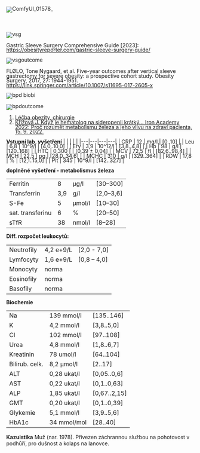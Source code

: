 <div class="w3-row">
<div class="w3-half">
<bdl-tabs idlist="obr1,obr2,obr4,biochemie,reference" titlelist="case report,gastrectomy,biliopancreatic d.,biochemie,reference"></bdl-tabs>
<div id="obr1" style="line-height:0.9">

![ComfyUI_01578_](ComfyUI_01578_.png)

</div>
<div id="obr2" style="line-height:0.9">

<div class="w3-row">
<div class="w3-third">

&nbsp;<br/>
&nbsp;<br/>
&nbsp;<br/>
![vsg](vsg.png)

Gastric Sleeve Surgery Comprehensive Guide [2023]: https://obesityreporter.com/gastric-sleeve-surgery-guide/

</div>
<div class="w3-twothird">

 ![vsgoutcome](vsgoutcome.png)
 
 FLØLO, Tone Nygaard, et al. Five-year outcomes after vertical sleeve gastrectomy for severe obesity: a prospective cohort study. Obesity Surgery, 2017, 27: 1944-1951.
 https://link.springer.com/article/10.1007/s11695-017-2605-x 
</div>
</div>

</div>
<div id="obr4" style="line-height:0.9">

<div class="w3-row">
<div class="w3-third">

![bpd](bpd.png)
biobi
</div>
<div class="w3-twothird">

![bpdoutcome](bpdoutcome.png)

</div>
</div>
</div>
<div id="reference" style="line-height:0.9">

1. [Léčba obezity, chirurgie](https://www.nzip.cz/clanek/735-lecba-obezity-chirurgie)
2. [Křížová J. Když je hematolog na sideropenii krátký... Iron Academy 2022: Proč rozumět metabolismu železa a jeho vlivu na zdraví pacienta, 15. 9. 2022.](https://www.prolekare.cz/zaznamy-z-kongresu/iron-academy-2022-jak-podle-aktualnich-poznatku-postupovat-pri-diagnostice-a-lecbe-deficitu-zeleza-a-co-znamena-pri-srdecnim-selhani-132595/zvladne-fcm-deficit-zeleza-po-bariatricke-operaci-kazuistika)


</div>
<div id="biochemie">
<div class="w3-half">
<div class="w3-sand w3-large w3-padding w3-margin" style="line-height:0.9">

**Vstupní lab. vyšetření**
| | | | |
|---|---|---|---|
| CRP | 12 | mg/l | [0..10] |
| Leu | 6,8 | 10^9/l | [4,0..10,0] |
| Ery | 3,9 | 10^12/l | [3,8..4,8] |
| Hb | 98 | g/l | [120..168] |
| HTC | 0,300 | | [0,39 ± 0,04] |
| MCV | 72,5 | fl | [82,6..98,4] |
| MCH | 22,5 | pg | [28,0..34,6] |
| MCHC | 310 | g/l | [329..364] |
| RDW | 17,8 | % | [12,1..15,0] |
| Plt | 345 | 10^9/l | [142..327] |

**doplněné vyšetření - metabolismus železa**

|||| |
|--------|---------|----------|---------------------|
| Ferritin | 8 | μg/l | [30–300]|
| Transferrin | 3,9 | g/l | [2,0–3,6] |
| S-Fe | 5 | μmol/l | [10–30] |
| sat. transferinu | 6| % | [20–50] |
| sTfR | 38 | nmol/l | [8–28] |

</div>
</div>
<div class="w3-half">
<div class="w3-sand w3-large w3-padding w3-margin" style="line-height:0.9">

**Diff. rozpočet leukocytů:**

| | | |
|----|------------|------------|
| Neutrofily | 4,2 e+9/L | [2,0 - 7,0] |
| Lymfocyty | 1,6 e+9/L | [0,8 – 4,0] |
| Monocyty | norma | |
| Eosinofily | norma | |
| Basofily | norma | |

**Biochemie**

| | | |
|----|------------|------------|
| Na | 139 mmol/l | [135..146] |
| K | 4,2 mmol/l | [3,8..5,0] |
| Cl | 102 mmol/l | [97..108] |
| Urea | 4,8 mmol/l | [1,8..6,7] |
| Kreatinin | 78 umol/l | [64..104] |
| Bilirub. celk. | 8,2 μmol/l | [2..17] |
| ALT | 0,28 ukat/l | [0,05..0,6] |
| AST | 0,22 ukat/l | [0,1..0,63] |
| ALP | 1,85 ukat/l | [0,67..2,15] |
| GMT | 0,20 ukat/l | [0,1..0,39] |
| Glykemie | 5,1 mmol/l | [3,9..5,6] |
| HbA1c | 34 mmol/mol | [28..40] |
</div>
</div>
</div>



</div>
<div class="w3-half">
<div class="w3-sand">

**Kazuistika** Muž (nar. 1978). Přivezen záchrannou službou na pohotovost v podhůří, pro dušnost a kolaps na lanovce.</div>

<bdl-quizx id="qik.1" type="choice" question="K.1 Zaškrtněte, které životní funkce provedete během úvodního vyšetření, jehož výsledek máte ihned k dispozici." 
answers="A. <b>srdeční tep</b>. Poslechem stetoskopem nebo pohmatem|B. <b>vyšetření krevního obrazu</b> z žilní nebo kapilární krve |C. <b>dechová frekvence</b>. |D. <b>vyšetření biochemie krve</b> z žilní krve|E. <b>krevní tlak</b> manometrem. |F. <b>saturace O2</b>. pulzním oxymetrem|G. <b>ASTRUP</b> vyšetření krevních plynů z žilní nebo arteriální krve" correctoptions="true|false|true|false|true|true|false" 
           explanations="ano|ne|ano|ne|ano|ano|ne" 
           buttontitle="zkontrolovat odpověď"></bdl-quizx>
<bdl-quizx id="qik.2" type="choice2" 
           question="K.2 Pulzní oxymetr změřil hodnotu saturacce 96% a srdeční tep 103 t/min. Zvolte nejvhodnější popis" 
           answers="A. saturace v normě a bradykardie|B. saturace snížená a tachykardie|C. saturace v normě a tachykardie" 
           correctoptions="false|false|true" 
           explanations="ne|ne|ano" 
           buttontitle="zkontrolovat odpověď"></bdl-quizx>
<bdl-quizx id="qik.3" type="choice2" 
           question="K.3 Odhad dechové frekvence je na 25 d/min. Vyberte nejvhodnější popis" 
           answers="A. tachypnoe|B. bradypnoe" 
           correctoptions="true|false" 
           explanations="ano|ne" 
           buttontitle="zkontrolovat odpověď"></bdl-quizx>              
<bdl-quizx id="qik.4" type="choice2" 
           question="K.4 Krevní tlak ukázal 130/85 mmHg" 
           answers="A. normotonik|B. hypertonik|C. hypotonik" 
           correctoptions="true|false|false" 
           explanations="ano|ne|ne" 
           buttontitle="zkontrolovat odpověď"></bdl-quizx>
<bdl-quizx id="qik.5" type="choice2" 
           question="K.5 Pacient uvedl, že po dlouhé době se vydal na výlet do hor a jel lanovkou na vrchol hory. Nicméně po výstupu v horní stanici a po pár metrech se pořád zadýchával a i po několika minutovém odpočinku to nepřešlo, proto sjel dolů, kde mu personál stanice zavolal záchranku. V minulosti se léčil na obezitu a podstoupil několik operací, jedna z nich byla tzv. sleeve gastrektomie. Jaký mechanismus je primárně cílen při provádění sleeve gastrektomie?" 
           answers="A. Sleeve gastrektomie redukuje velikost žaludku, urychluje pocit naplnění, čímž redukuje množství živin a tím podporuje hubnutí. Také dochází ke snížení hladinu ghrelinu, hormonu stimulujícího hlad, čímž dochází k poklesu apetitu.|B. Operace zvyšuje produkci insulinu tím, že stimuluje beta-buňky pankreatu, což vede k lepší kontrole glykémie a snížení tělesné hmotnosti." 
           correctoptions="true|false" 
           explanations="ano|ne" 
           buttontitle="zkontrolovat odpověď"></bdl-quizx>
<bdl-quizx id="qik.6" type="choice2" 
           question="K.6 Protože první operace pomohla jen dočasně, před 1 rokem podstoupil další, tzv. biliopankreatickou diverzi, při níž jsou z absorpční funkční plochy vyřazeny i duodenum a proximální část jejuna. Dnes hmotnost 85 kg (BMI 27,5 kg/m2) a zkouší si dopřávat přiměřenou fyzickou námahu a turistiku, kterou několik let neměl.<br/> Všechny níže uvedené možnosti jsou rizika spojená s biliopankreatickou diverzí. Vyberte tu která pravděpodobně souvisí s aktuálním stavem pacienta a jeho dušností?" 
           answers="A. Nedostatek vitaminu B12, vedoucí k únavě, slabosti, a v některých případech k neurologickým problémům.|B. Nedostatečný příjem biotinu a zinku, který může vést k padání vlasů a dermatologickým problémům. Biotin (vitamin B7) a zinek jsou důležité pro zdraví vlasů a kůže.|C. Nedostatek železa vedoucí k anémii, což se projevuje únavou a slabostí. |D. Deficit vitaminu D a vápníku, což může vést k oslabení kostí a zvýšenému riziku osteoporózy. Vitamin D a vápník jsou zásadní pro udržení silné kostní struktury.|E. Nedostatek esenciálních mastných kyselin, jako jsou omega-3 a omega-6, který může vést k zhoršené funkci mozku a srdce, což může přispívat k pocitu únavy a nevýkonnosti." 
           correctoptions="false|false|true|false|false" 
           explanations="ne|ne|ano|ne|ne" 
           buttontitle="zkontrolovat odpověď"></bdl-quizx> 
<bdl-quizx id="qik.7" type="choice2" 
  question="K.7 Přišli výsledky krevního obrazu a biochemie. Které vysvětlení nejlépe objasňuje anémii?" 
  answers="A. Nález odpovídá anémii z nedostatku železa, pravděpodobně v důsledku malabsorpce.|B. Anémie je nejpravděpodobněji způsobena chronickým zánětem, jak naznačuje mírně zvýšená hladina CRP." 
  correctoptions="true|false" 
  explanations="Správně – nízký feritin, mikrocytóza a nízká saturace transferinu svědčí pro deficit železa.|Nesprávně – mírně zvýšené CRP samo o sobě nevysvětluje anémii, u anémie chronických nemocí bývá feritin normální nebo zvýšený." 
  buttontitle="zkontrolovat odpověď">
</bdl-quizx>
           
<bdl-quiz-summary id="qs1"></bdl-quiz-summary>          
<bdl-quiz-control ids="qik.1;obr1,qik.2;obr1,qik.3;obr1,qik.4;obr1,qik.5;obr2,qik.6;obr4,qik.7;biochemie,qs1"></bdl-quiz-control>             


</div>
</div>